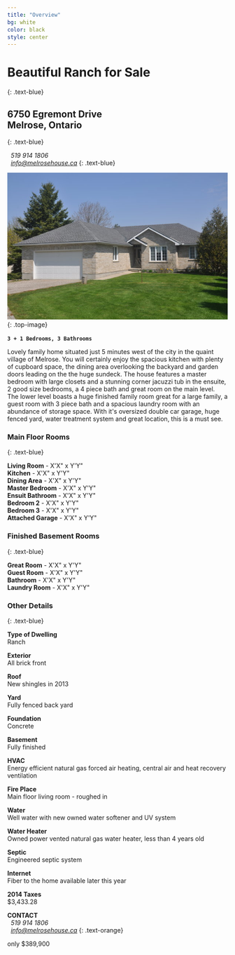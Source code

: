 ```yaml
---
title: "Overview"
bg: white
color: black
style: center
---
```


# Beautiful Ranch for Sale
{: .text-blue}

## 6750 Egremont Drive <br> Melrose, Ontario
{: .text-blue}

<i class="fa fa-phone fa-lg"></i> &nbsp;  *519 914 1806*<br>
<i class="fa fa-envelope fa-lg"></i>  &nbsp;  *info@melrosehouse.ca*
{: .text-blue}

![Another Pic](houseimg/Front-1.jpeg)
{: .top-image}

**`3 + 1 Bedrooms, 3 Bathrooms`**

Lovely family home situated just 5 minutes west of the city in the quaint village of Melrose. You will certainly enjoy the spacious kitchen with plenty of cupboard space, the dining area overlooking the backyard and garden doors leading on the the huge sundeck. The house features a master bedroom with large closets and a stunning corner jacuzzi tub in the ensuite, 2 good size bedrooms, a 4 piece bath and great room on the main level. The lower level boasts a huge finished family room great for a large family, a guest room with 3 piece bath and a spacious laundry room with an abundance of storage space. With it's oversized double car garage, huge fenced yard, water treatment system and great location, this is a must see.

### Main Floor Rooms
{: .text-blue}

**Living Room**		-	X'X" x Y'Y" <br>
**Kitchen**			-	X'X" x Y'Y" <br>
**Dining Area**		-	X'X" x Y'Y" <br>
**Master Bedroom**	-	X'X" x Y'Y" <br>
**Ensuit Bathroom**	-	X'X" x Y'Y" <br>
**Bedroom 2**		-	X'X" x Y'Y" <br>
**Bedroom 3**		-	X'X" x Y'Y" <br>
**Attached Garage**	-	X'X" x Y'Y" <br>

### Finished Basement Rooms
{: .text-blue}

**Great Room**		-	X'X" x Y'Y" <br>
**Guest Room**		-	X'X" x Y'Y" <br>
**Bathroom**		-	X'X" x Y'Y" <br>
**Laundry Room**	-	X'X" x Y'Y" <br>

### Other Details
{: .text-blue}

**Type of Dwelling**<br>
Ranch

**Exterior**<br>
All brick front

**Roof**<br>
New shingles in 2013

**Yard**<br>
Fully fenced back yard

**Foundation**<br>
Concrete

**Basement**<br>
Fully finished

**HVAC**<br>
Energy efficient natural gas forced air heating, central air and heat recovery ventilation

**Fire Place**<br>
Main floor living room - roughed in

**Water**<br>
Well water with new owned water softener and UV system

**Water Heater**<br>
Owned power vented natural gas water heater, less than 4 years old
    
**Septic**<br>
Engineered septic system

**Internet**<br>
Fiber to the home available later this year

**2014 Taxes**<br>
$3,433.28

**CONTACT**<br>
<i class="fa fa-phone fa-lg"></i> &nbsp;  *519 914 1806*<br>
<i class="fa fa-envelope fa-lg"></i>  &nbsp;  *info@melrosehouse.ca*
{: .text-orange}

<span id="forkongithub">
  <a class="bg-blue">
    only $389,900
  </a>
</span>
